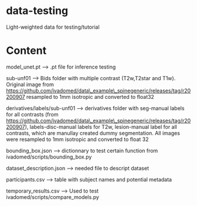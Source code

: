# data-testing
Light-weighted data for testing/tutorial

# Content
model\_unet.pt --> .pt file for inference testing

sub-unf01 --> Bids folder with multiple contrast (T2w,T2star and T1w). Original image from https://github.com/ivadomed/data\_example\_spinegeneric/releases/tag/r20200907 resampled to 1mm isotropic and converted to float32

derivatives/labels/sub-unf01 --> derivatives folder with seg-manual labels for all contrasts (from https://github.com/ivadomed/data\_example\_spinegeneric/releases/tag/r20200907), labels-disc-manual labels for T2w, lesion-manual label for all contrasts, which are manullay created dummy segmentation. All images were resampled to 1mm isotropic and converted to float 32

bounding\_box.json --> dictionnary to test certain function from  ivadomed/scripts/bounding\_box.py

dataset\_description.json --> needed file to descript dataset

participants.csv --> table with subject names and potential metadata

temporary\_results.csv --> Used to test ivadomed/scripts/compare\_models.py
